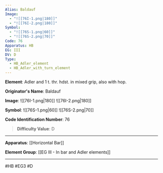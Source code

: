 ```yaml
---
Alias: Baldauf
Image:
  - "![[76I-1.png|180]]"
  - "![[76I-2.png|180]]"
Symbol:
  - "![[76S-1.png|60]]"
  - "![[76S-2.png|70]]"
Code: 76
Apparatus: HB
EG: III
DV: D
Type:
  - HB_Adler_element
  - HB_Adler_with_turn_element
---
```

**Element**: Adler and 1 t. thr. hdst. in mixed grip, also with hop.

**Originator's Name**: Baldauf

**Image**:
![[76I-1.png|180]]
![[76I-2.png|180]]

**Symbol**:
![[76S-1.png|60]]
![[76S-2.png|70]]

**Code Identification Number**: 76

>**Difficulty Value**: D

___
**Apparatus**: [[Horizontal Bar]]

**Element Group**: [[EG III - In bar and Adler elements]]
___
#HB #EG3 #D
